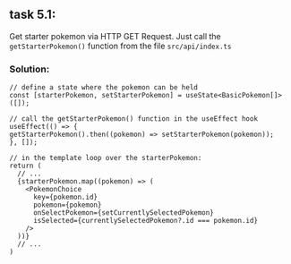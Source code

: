 ## task 5.1:
Get starter pokemon via HTTP GET Request.
Just call the `getStarterPokemon()` function from the file `src/api/index.ts`

### Solution:
```tsx
// define a state where the pokemon can be held
const [starterPokemon, setStarterPokemon] = useState<BasicPokemon[]>([]);

// call the getStarterPokemon() function in the useEffect hook
useEffect(() => {
getStarterPokemon().then((pokemon) => setStarterPokemon(pokemon));
}, []);
```

```tsx
// in the template loop over the starterPokemon:
return (
  // ...
  {starterPokemon.map((pokemon) => (
    <PokemonChoice
      key={pokemon.id}
      pokemon={pokemon}
      onSelectPokemon={setCurrentlySelectedPokemon}
      isSelected={currentlySelectedPokemon?.id === pokemon.id}
    />
  ))}
  // ...
)
```

